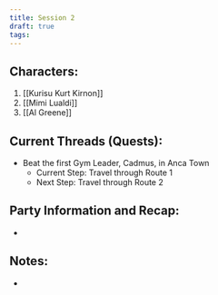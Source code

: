 ```yaml
---
title: Session 2
draft: true
tags:
---
```

## Characters:
1. [[Kurisu Kurt Kirnon]]
2. [[Mimi Lualdi]]
3. [[Al Greene]]

## Current Threads (Quests):
- Beat the first Gym Leader, Cadmus, in Anca Town
	- Current Step: Travel through Route 1
	- Next Step: Travel through Route 2

## Party Information and Recap:
- 

## Notes:
- 